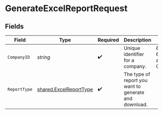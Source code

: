 # GenerateExcelReportRequest


## Fields

| Field                                                                   | Type                                                                    | Required                                                                | Description                                                             | Example                                                                 |
| ----------------------------------------------------------------------- | ----------------------------------------------------------------------- | ----------------------------------------------------------------------- | ----------------------------------------------------------------------- | ----------------------------------------------------------------------- |
| `CompanyID`                                                             | *string*                                                                | :heavy_check_mark:                                                      | Unique identifier for a company.                                        | 8a210b68-6988-11ed-a1eb-0242ac120002                                    |
| `ReportType`                                                            | [shared.ExcelReportType](../../../pkg/models/shared/excelreporttype.md) | :heavy_check_mark:                                                      | The type of report you want to generate and download.                   |                                                                         |